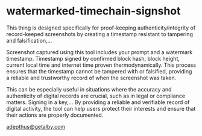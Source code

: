 # watermarked-timechain-signshot


This thing is designed specifically for proof-keeping authenticity/integrity of record-keeped screenshots by creating a timestamp resistant to tampering and falsification,...

Screenshot captured using this tool includes your prompt and a watermark timestamp. Timestamp signed by confirmed block hash, block height, current local time and internet time proven thermodynamically. 
This process ensures that the timestamp cannot be tampered with or falsified, providing a reliable and trustworthy record of when the screenshot was taken. 

This can be especially useful in situations where the accuracy and authenticity of digital records are crucial, such as in legal or compliance matters. Signing in a key,...
By providing a reliable and verifiable record of digital activity, the tool can help users protect their interests and ensure that their actions are properly documented.

adepthus@getalby.com
